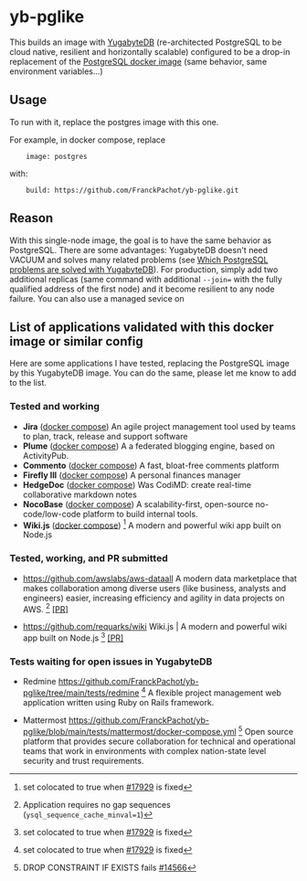 # yb-pglike
This builds an image with [YugabyteDB](https://www.yugabyte.com/yugabytedb/) (re-architected PostgreSQL to be cloud native, resilient and horizontally scalable) configured to be a drop-in replacement of the [PostgreSQL docker image](https://hub.docker.com/_/postgres/) (same behavior, same environment variables...)

## Usage

To run with it, replace the postgres image with this one.

For example, in docker compose, replace 
```
    image: postgres
``` 
with:
```
    build: https://github.com/FranckPachot/yb-pglike.git
```

## Reason

With this single-node image, the goal is to have the same behavior as PostgreSQL. There are some advantages: YugabyteDB doesn't need VACUUM and solves many related problems (see [Which PostgreSQL problems are solved with YugabyteDB](https://dev.to/yugabyte/which-postgresql-problems-are-solved-with-yugabytedb-2gm)). For production, simply add two additional replicas (same command with additional `--join=` with the fully qualified address of the first node) and it become resilient to any node failure. You can also use a managed sevice on 

## List of applications validated with this docker image or similar config

Here are some applications I have tested, replacing the PostgreSQL image by this YugabyteDB image. You can do the same, please let me know to add to the list.

### Tested and working

- **Jira** ([docker compose](https://github.com/FranckPachot/yb-pglike/tree/main/tests/jira))
An agile project management tool used by teams to plan, track, release and support software
- **Plume** ([docker compose](https://github.com/FranckPachot/yb-pglike/tree/main/tests/plume))
A a federated blogging engine, based on ActivityPub. 
- **Commento** ([docker compose](https://github.com/FranckPachot/yb-pglike/tree/main/tests/commento))
A fast, bloat-free comments platform
- **Firefly III** ([docker compose](https://github.com/FranckPachot/yb-pglike/tree/main/tests/firefly))
A personal finances manager
- **HedgeDoc** ([docker compose](https://github.com/FranckPachot/yb-pglike/tree/main/tests/hedgedoc))
Was CodiMD: create real-time collaborative markdown notes
- **NocoBase** ([docker compose](https://github.com/FranckPachot/yb-pglike/tree/main/tests/nocobase))
A scalability-first, open-source no-code/low-code platform to build internal tools.
- **Wiki.js** ([docker compose](https://github.com/FranckPachot/yb-pglike/tree/main/tests/wikijs)) [^1]
A modern and powerful wiki app built on Node.js

### Tested, working, and PR submitted

- https://github.com/awslabs/aws-dataall
A modern data marketplace that makes collaboration among diverse users (like business, analysts and engineers) easier, increasing efficiency and agility in data projects on AWS.
[^2] [[PR]](https://github.com/awslabs/aws-dataall/pull/608)

- https://github.com/requarks/wiki
Wiki.js | A modern and powerful wiki app built on Node.js
[^1] [[PR]](https://github.com/requarks/wiki/pull/6633)

### Tests waiting for open issues in YugabyteDB

- Redmine https://github.com/FranckPachot/yb-pglike/tree/main/tests/redmine [^1]
A flexible project management web application written using Ruby on Rails framework.

- Mattermost https://github.com/FranckPachot/yb-pglike/blob/main/tests/mattermost/docker-compose.yml [^3] 
Open source platform that provides secure collaboration for technical and operational teams that work in environments with complex nation-state level security and trust requirements.




[^1]: set colocated to true when [#17929](https://github.com/yugabyte/yugabyte-db/issues/17929) is fixed
[^2]: Application requires no gap sequences (`ysql_sequence_cache_minval=1`)
[^3]: DROP CONSTRAINT IF EXISTS fails [#14566](https://github.com/yugabyte/yugabyte-db/issues/14566)


